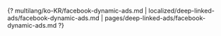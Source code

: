 {? multilang/ko-KR/facebook-dynamic-ads.md | localized/deep-linked-ads/facebook-dynamic-ads.md | pages/deep-linked-ads/facebook-dynamic-ads.md ?}
